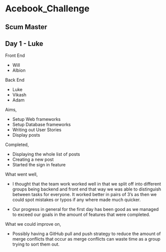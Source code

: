 # Acebook_Challenge

Scum Master
------------

Day 1 - Luke
------------

Front End
- Will
- Albion

Back End
- Luke
- Vikash
- Adam

Aims,
- Setup Web frameworks
- Setup Database frameworks
- Writing out User Stories 
- Display posts

Completed,
- Displaying the whole list of posts
- Creating a new post
- Started the sign in feature

What went well,
- I thought that the team work worked well in that we split off into different groups being backend and front end that way we was able to distinguish between tasks for everyone. It worked better in pairs of 3’s as then we could spot mistakes or typos if any where made much quicker.

- Our progress in general for the first day has been good as we managed to exceed our goals in the amount of features that were completed.

What we could improve on,
- Possibly having a GitHub pull and push strategy to reduce the amount of merge conflicts that occur as merge conflicts can waste time as a group trying to sort them out.
